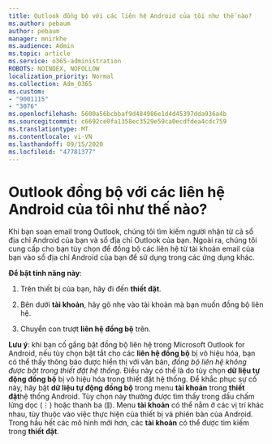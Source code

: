 ```yaml
---
title: Outlook đồng bộ với các liên hệ Android của tôi như thế nào?
ms.author: pebaum
author: pebaum
manager: mnirkhe
ms.audience: Admin
ms.topic: article
ms.service: o365-administration
ROBOTS: NOINDEX, NOFOLLOW
localization_priority: Normal
ms.collection: Adm_O365
ms.custom:
- "9001115"
- "3076"
ms.openlocfilehash: 5600a56bcbbaf9d484986e1d4d45397dda936a4b
ms.sourcegitcommit: c6692ce0fa1358ec3529e59ca0ecdfdea4cdc759
ms.translationtype: MT
ms.contentlocale: vi-VN
ms.lasthandoff: 09/15/2020
ms.locfileid: "47781377"
---
```

# <a name="how-does-outlook-sync-with-my-android-contacts"></a>Outlook đồng bộ với các liên hệ Android của tôi như thế nào?

Khi bạn soạn email trong Outlook, chúng tôi tìm kiếm người nhận từ cả sổ địa chỉ Android của bạn và sổ địa chỉ Outlook của bạn. Ngoài ra, chúng tôi cung cấp cho bạn tùy chọn để đồng bộ các liên hệ từ tài khoản email của bạn vào sổ địa chỉ Android của bạn để sử dụng trong các ứng dụng khác. 
 
**Để bật tính năng này**:
 
1. Trên thiết bị của bạn, hãy đi đến **thiết đặt**.

2. Bên dưới **tài khoản**, hãy gõ nhẹ vào tài khoản mà bạn muốn đồng bộ liên hệ.

3. Chuyển con trượt **liên hệ đồng bộ** trên.
 
**Lưu ý**: khi bạn cố gắng bật đồng bộ liên hệ trong Microsoft Outlook for Android, nếu tùy chọn bật tắt cho các **liên hệ đồng bộ** bị vô hiệu hóa, bạn có thể thấy thông báo được hiển thị với văn bản, *đồng bộ liên hệ không được bật trong thiết đặt hệ thống*. Điều này có thể là do tùy chọn **dữ liệu tự động đồng bộ** bị vô hiệu hóa trong thiết đặt hệ thống. Để khắc phục sự cố này, hãy bật  **dữ liệu tự động đồng bộ** trong menu  **tài khoản** trong  **thiết đặt**hệ thống Android. Tùy chọn này thường được tìm thấy trong dấu chấm lửng dọc (⋮) hoặc thanh ba (⫼). Menu  **tài khoản** có thể nằm ở các vị trí khác nhau, tùy thuộc vào việc thực hiện của thiết bị và phiên bản của Android. Trong hầu hết các mô hình mới hơn, các **tài khoản** có thể được tìm kiếm trong **thiết đặt**.
